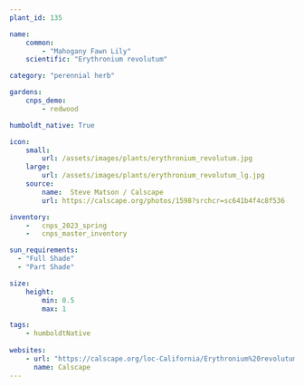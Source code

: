 ```yaml
---
plant_id: 135

name: 
    common: 
        - "Mahogany Fawn Lily"  
    scientific: "Erythronium revolutum"   

category: "perennial herb"

gardens:
    cnps_demo:
        - redwood

humboldt_native: True

icon: 
    small: 
        url: /assets/images/plants/erythronium_revolutum.jpg
    large: 
        url: /assets/images/plants/erythronium_revolutum_lg.jpg
    source: 
        name:  Steve Matson / Calscape
        url: https://calscape.org/photos/1598?srchcr=sc641b4f4c8f536

inventory: 
    -   cnps_2023_spring
    -   cnps_master_inventory

sun_requirements:
  - "Full Shade"
  - "Part Shade"

size:
    height: 
        min: 0.5
        max: 1

tags:
    - humboldtNative
 
websites:
    - url: "https://calscape.org/loc-California/Erythronium%20revolutum(%20)"
      name: Calscape
---
```

